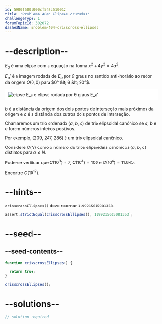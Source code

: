 ```yaml
---
id: 5900f5001000cf542c510012
title: 'Problema 404: Elipses cruzadas'
challengeType: 1
forumTopicId: 302072
dashedName: problem-404-crisscross-ellipses
---
```


# --description--

$E_a$ é uma elipse com a equação na forma $x^2 + 4y^2 = 4a^2$.

$E_a'$ é a imagem rodada de $E_a$ por $θ$ graus no sentido anti-horário ao redor da origem $O(0, 0)$ para $0° &lt; θ &lt; 90°$.

<img alt="elipse E_a e elipse rodada por θ graus E_a'" src="https://cdn.freecodecamp.org/curriculum/project-euler/crisscross-ellipses.gif" style="background-color: white; padding: 10px; display: block; margin-right: auto; margin-left: auto; margin-bottom: 1.2rem;" />

$b$ é a distância da origem dos dois pontos de interseção mais próximos da origem e $c$ é a distância dos outros dois pontos de interseção.

Chamaremos um trio ordenado ($a$, $b$, $c$) de trio elipsoidal canônico se $a$, $b$ e $c$ forem números inteiros positivos.

Por exemplo, (209, 247, 286) é um trio elipsoidal canônico.

Considere $C(N)$ como o número de trios elipsoidais canônicos ($a$, $b$, $c$) distintos para $a ≤ N$.

Pode-se verificar que $C({10}^3) = 7$, $C({10}^4) = 106$ e $C({10}^6) = 11.845$.

Encontre $C({10}^{17})$.

# --hints--

`crisscrossEllipses()` deve retornar `1199215615081353`.

```js
assert.strictEqual(crisscrossEllipses(), 1199215615081353);
```

# --seed--

## --seed-contents--

```js
function crisscrossEllipses() {

  return true;
}

crisscrossEllipses();
```

# --solutions--

```js
// solution required
```
